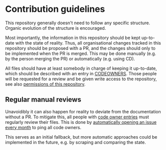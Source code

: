 # Contribution guidelines

This repository generally doesn't need to follow any specific structure.
Organic evolution of the structure is encouraged.

Most importantly, the information in this repository should be kept up-to-date with the state of reality.
Thus, all organisational changes tracked in this repository should be proposed with a PR,
and the changes should only to be implemented when the PR is merged.
This may be done manually (e.g. by the person merging the PR) or automatically (e.g. using CD).

All files should have at least somebody in charge of keeping it up-to-date, which should be described with an entry in [CODEOWNERS](./.github/CODEOWNERS). Those people will be requested for a review and be given write access to the repository, see also [permissions of this repository](./doc/org-repo.md).

## Regular manual reviews

Unavoidibly it can also happen for reality to deviate from the documentation without a PR.
To mitigate this, all people with [code owner entries](./.github/CODEOWNERS) must regularly review their files.
This is done by [automatically opening an issue every month](./.github/workflows/review.yml) to ping all code owners.

This serves as an initial fallback, but more automatic approaches could be implemented in the future, e.g. by scraping and comparing the state.

